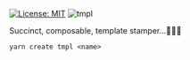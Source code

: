[![License: MIT](https://img.shields.io/badge/License-MIT-green.svg)](https://opensource.org/licenses/MIT)
![tmpl](https://user-images.githubusercontent.com/185555/51349232-a0ec3100-1b09-11e9-8260-40ab8c5a19e8.png)

Succinct, composable, template stamper...🤖🤖🤖


```
yarn create tmpl <name>
```

